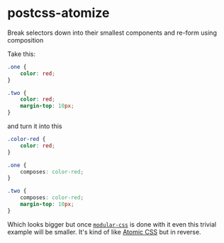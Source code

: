postcss-atomize
===============

Break selectors down into their smallest components and re-form using composition

Take this:

```css
.one {
    color: red;
}

.two {
    color: red;
    margin-top: 10px;
}
```

and turn it into this

```css
.color-red {
    color: red;
}

.one {
    composes: color-red;
}

.two {
    composes: color-red;
    margin-top: 10px;
}
```

Which looks bigger but once [`modular-css`](https://github.com/tivac/modular-css) is done with it even this trivial example will be smaller. It's kind of like [Atomic CSS](http://acss.io/) but in reverse.
